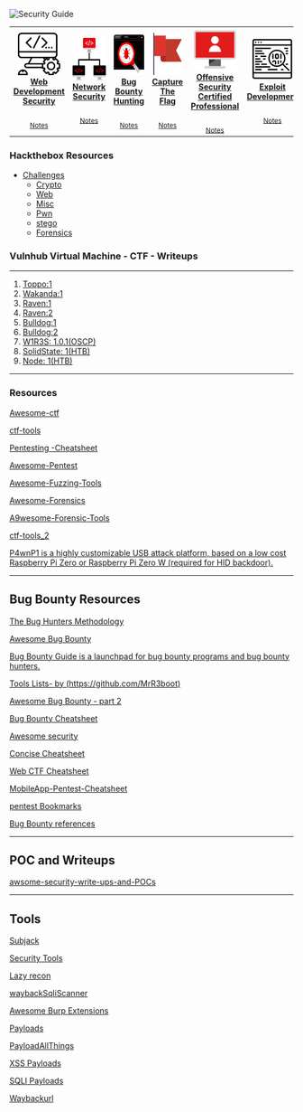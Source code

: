 
![Security Guide](https://github.com/Tikam02/Security-Guide/blob/master/img/cover.png)



<center>
<table>
 <tr>
<td align="center"><a href="./Docker"><img src="img/icons/coding.png" width="75px;" height="75px;" alt="WebDev Sec"/><br/><b>Web Development Security</b></a><br /><sub><a href="./Docker/docker-concepts.md"> </a></sub><br><sub><a href="./Docker/docker-notes.md">Notes</a></sub></td>
   <td align="center"><a href="./Docker"><img src="img/icons/networking.png" width="75px;" height="75px;" alt="Net Sec"/><br/><b>Network Security</b></a><br /><sub><a href="./Docker/docker-concepts.md"> </a></sub><br><sub><a href="./Docker/docker-notes.md">Notes</a></sub></td>
   <td align="center"><a href="./Docker"><img src="img/icons/bugs.png" width="75px;" height="75px;" alt="Bug Bounty"/><br/><b>Bug Bounty Hunting</b></a><br /><sub><a href="./Docker/docker-concepts.md"> </a></sub><br><sub><a href="./Docker/docker-notes.md">Notes</a></sub></td>
   <td align="center"><a href="./Docker"><img src="img/icons/flag.png" width="75px;" height="75px;" alt="CTF"/><br/><b>Capture The Flag</b></a><br /><sub><a href="./Docker/docker-concepts.md"> </a></sub><br><sub><a href="./Docker/docker-notes.md">Notes</a></sub></td>
   <td align="center" ><a href="./Docker"><img src="img/icons/homework.png"  width="75px;" height="75px;" alt="OSCP"/><br/><b>Offensive Security Certified Professional</b></a><br /><sub><a href="./Docker/docker-concepts.md"> </a></sub><br><sub><a href="./Docker/docker-notes.md">Notes</a></sub></td>
     <td align="center"><a href="./Docker"><img src="img/icons/exploit-dev.png" width="75px;" height="75px;" alt="OSCP"/><br/><b>Exploit Development</b></a><br /><sub><a href="./Docker/docker-concepts.md"> </a></sub><br><sub><a href="./Docker/docker-notes.md">Notes</a></sub></td>

  </tr>
   
   
 </table>
</center>

### Hackthebox Resources
- [Challenges]()
  - [Crypto]()
  - [Web]()
  - [Misc]()
  - [Pwn]()
  - [stego]()
  - [Forensics]()



### Vulnhub Virtual Machine - CTF - Writeups
******
1. [Toppo:1]()
2. [Wakanda:1]()
3. [Raven:1]()
4. [Raven:2]()
5. [Bulldog:1]()
6. [Bulldog:2]()
7. [W1R3S: 1.0.1(OSCP)]()
8. [SolidState: 1(HTB)]()
9. [Node: 1(HTB)]()
******
### Resources
[Awesome-ctf](https://apsdehal.in/awesome-ctf/)

[ctf-tools](https://github.com/zardus/ctf-tools)

[Pentesting -Cheatsheet](https://github.com/coreb1t/awesome-pentest-cheat-sheets)

[Awesome-Pentest](https://github.com/enaqx/awesome-pentest)

[Awesome-Fuzzing-Tools](https://github.com/secfigo/Awesome-Fuzzing)

[Awesome-Forensics](https://github.com/cugu/awesome-forensics)

[A9wesome-Forensic-Tools](https://github.com/ivbeg/awesome-forensicstools)

[ctf-tools_2](https://github.com/MrMugiwara/CTF-Tools)

[P4wnP1 is a highly customizable USB attack platform, based on a low cost Raspberry Pi Zero or Raspberry Pi Zero W (required for HID backdoor).](https://github.com/mame82/P4wnP1)

*****

## Bug Bounty Resources
[The Bug Hunters Methodology](https://github.com/jhaddix/tbhm)

[Awesome Bug Bounty](https://github.com/djadmin/awesome-bug-bounty)

[ Bug Bounty Guide is a launchpad for bug bounty programs and bug bounty hunters. ](https://github.com/EdOverflow/bugbountyguide)

[Tools Lists- by (https://github.com/MrR3boot)](https://github.com/MrR3boot/mrr3boot.github.io)

[Awesome Bug Bounty - part 2](https://github.com/Muhammd/awesome-bug-bounty)

[Bug Bounty Cheatsheet](https://github.com/EdOverflow/bugbounty-cheatsheet)

[Awesome security](https://github.com/sbilly/awesome-security)

[Concise Cheatsheet](https://github.com/rudymatela/concise-cheat-sheets/blob/master/README.md)

[Web CTF Cheatsheet](https://github.com/w181496/Web-CTF-Cheatsheet/blob/master/README.md)

[MobileApp-Pentest-Cheatsheet](https://github.com/sh4hin/MobileApp-Pentest-Cheatsheet)



[pentest Bookmarks](https://github.com/jhaddix/pentest-bookmarks/blob/master/wiki/BookmarksList.wiki)

[Bug Bounty references](https://github.com/ngalongc/bug-bounty-reference)

*******
## POC and Writeups
[awsome-security-write-ups-and-POCs](https://github.com/dhaval17/awsome-security-write-ups-and-POCs)

***************
## Tools 
[Subjack](https://github.com/haccer/subjack)

[Security Tools](https://github.com/bl4de/security-tools)

[Lazy recon](https://github.com/capt-meelo/LazyRecon)

[waybackSqliScanner](https://github.com/ghostlulzhacks/waybackSqliScanner)

[Awesome Burp Extensions](https://github.com/snoopysecurity/awesome-burp-extensions)

[Payloads](https://github.com/foospidy/payloads)

[PayloadAllThings](https://github.com/swisskyrepo/PayloadsAllTheThings)

[XSS Payloads](https://github.com/payloadbox/xss-payload-list)

[SQLI Payloads](https://github.com/trietptm/SQL-Injection-Payloads)

[Waybackurl](https://github.com/tomnomnom/waybackurls)
